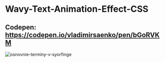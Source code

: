 # Wavy-Text-Animation-Effect-CSS

## Codepen: https://codepen.io/vladimirsaenko/pen/bGoRVKM

![osnovnie-terminy-v-syorfinge](https://user-images.githubusercontent.com/56477695/148945505-ad68d670-9f88-4cfd-9898-bc4b1307b3f5.jpg)
